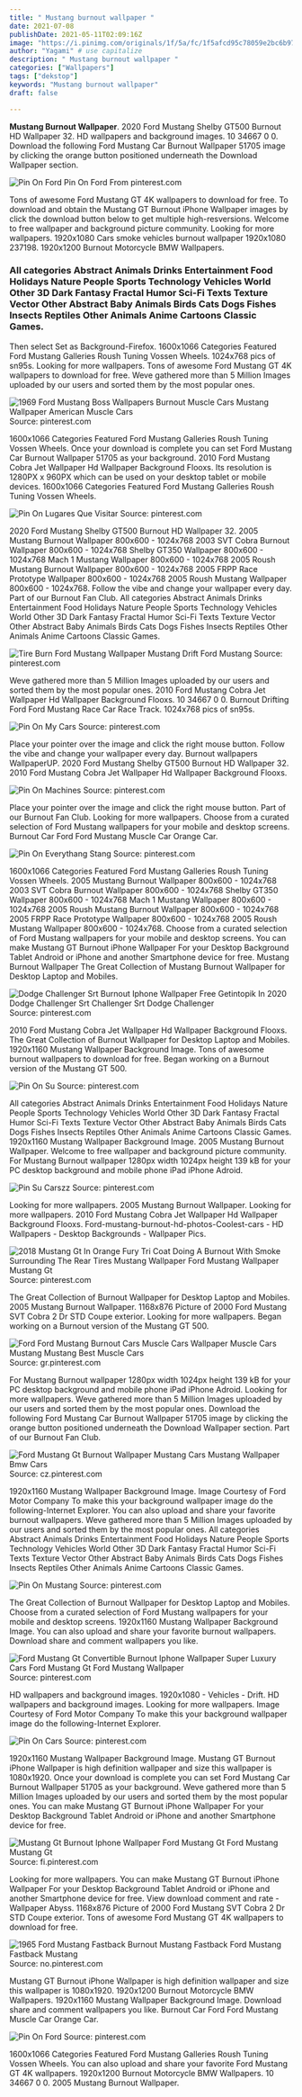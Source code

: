 ```yaml
---
title: " Mustang burnout wallpaper "
date: 2021-07-08
publishDate: 2021-05-11T02:09:16Z
image: "https://i.pinimg.com/originals/1f/5a/fc/1f5afcd95c78059e2bc6b970a18c6108.jpg"
author: "Yagami" # use capitalize
description: " Mustang burnout wallpaper "
categories: ["Wallpapers"]
tags: ["dekstop"]
keywords: "Mustang burnout wallpaper"
draft: false

---
```



**Mustang Burnout Wallpaper**. 2020 Ford Mustang Shelby GT500 Burnout HD Wallpaper 32. HD wallpapers and background images. 10 34667 0 0. Download the following Ford Mustang Car Burnout Wallpaper 51705 image by clicking the orange button positioned underneath the Download Wallpaper section.

![Pin On Ford](https://i.pinimg.com/originals/1f/5a/fc/1f5afcd95c78059e2bc6b970a18c6108.jpg "Pin On Ford")
Pin On Ford From pinterest.com


Tons of awesome Ford Mustang GT 4K wallpapers to download for free. To download and obtain the Mustang GT Burnout iPhone Wallpaper images by click the download button below to get multiple high-resversions. Welcome to free wallpaper and background picture community. Looking for more wallpapers. 1920x1080 Cars smoke vehicles burnout wallpaper 1920x1080 237198. 1920x1200 Burnout Motorcycle BMW Wallpapers.

### All categories Abstract Animals Drinks Entertainment Food Holidays Nature People Sports Technology Vehicles World Other 3D Dark Fantasy Fractal Humor Sci-Fi Texts Texture Vector Other Abstract Baby Animals Birds Cats Dogs Fishes Insects Reptiles Other Animals Anime Cartoons Classic Games.

Then select Set as Background-Firefox. 1600x1066 Categories Featured Ford Mustang Galleries Roush Tuning Vossen Wheels. 1024x768 pics of sn95s. Looking for more wallpapers. Tons of awesome Ford Mustang GT 4K wallpapers to download for free. Weve gathered more than 5 Million Images uploaded by our users and sorted them by the most popular ones.


![1969 Ford Mustang Boss Wallpapers Burnout Muscle Cars Mustang Wallpaper American Muscle Cars](https://i.pinimg.com/736x/d7/84/29/d78429fb34ff8c17c843f8263b94c0a6.jpg "1969 Ford Mustang Boss Wallpapers Burnout Muscle Cars Mustang Wallpaper American Muscle Cars")
Source: pinterest.com

1600x1066 Categories Featured Ford Mustang Galleries Roush Tuning Vossen Wheels. Once your download is complete you can set Ford Mustang Car Burnout Wallpaper 51705 as your background. 2010 Ford Mustang Cobra Jet Wallpaper Hd Wallpaper Background Flooxs. Its resolution is 1280PX x 960PX which can be used on your desktop tablet or mobile devices. 1600x1066 Categories Featured Ford Mustang Galleries Roush Tuning Vossen Wheels.

![Pin On Lugares Que Visitar](https://i.pinimg.com/736x/3d/f4/b7/3df4b76ded479e61cb6e0ef81ca4fa95.jpg "Pin On Lugares Que Visitar")
Source: pinterest.com

2020 Ford Mustang Shelby GT500 Burnout HD Wallpaper 32. 2005 Mustang Burnout Wallpaper 800x600 - 1024x768 2003 SVT Cobra Burnout Wallpaper 800x600 - 1024x768 Shelby GT350 Wallpaper 800x600 - 1024x768 Mach 1 Mustang Wallpaper 800x600 - 1024x768 2005 Roush Mustang Burnout Wallpaper 800x600 - 1024x768 2005 FRPP Race Prototype Wallpaper 800x600 - 1024x768 2005 Roush Mustang Wallpaper 800x600 - 1024x768. Follow the vibe and change your wallpaper every day. Part of our Burnout Fan Club. All categories Abstract Animals Drinks Entertainment Food Holidays Nature People Sports Technology Vehicles World Other 3D Dark Fantasy Fractal Humor Sci-Fi Texts Texture Vector Other Abstract Baby Animals Birds Cats Dogs Fishes Insects Reptiles Other Animals Anime Cartoons Classic Games.

![Tire Burn Ford Mustang Wallpaper Mustang Drift Ford Mustang](https://i.pinimg.com/originals/12/a6/4c/12a64c104871295f4fa46e01277a289e.jpg "Tire Burn Ford Mustang Wallpaper Mustang Drift Ford Mustang")
Source: pinterest.com

Weve gathered more than 5 Million Images uploaded by our users and sorted them by the most popular ones. 2010 Ford Mustang Cobra Jet Wallpaper Hd Wallpaper Background Flooxs. 10 34667 0 0. Burnout Drifting Ford Ford Mustang Race Car Race Track. 1024x768 pics of sn95s.

![Pin On My Cars](https://i.pinimg.com/originals/6b/41/dc/6b41dc28ea275cd7676da36df1e8ae09.jpg "Pin On My Cars")
Source: pinterest.com

Place your pointer over the image and click the right mouse button. Follow the vibe and change your wallpaper every day. Burnout wallpapers WallpaperUP. 2020 Ford Mustang Shelby GT500 Burnout HD Wallpaper 32. 2010 Ford Mustang Cobra Jet Wallpaper Hd Wallpaper Background Flooxs.

![Pin On Machines](https://i.pinimg.com/originals/25/e4/f3/25e4f3f5a628eb8f155229a5a09104e8.png "Pin On Machines")
Source: pinterest.com

Place your pointer over the image and click the right mouse button. Part of our Burnout Fan Club. Looking for more wallpapers. Choose from a curated selection of Ford Mustang wallpapers for your mobile and desktop screens. Burnout Car Ford Ford Mustang Muscle Car Orange Car.

![Pin On Everythang Stang](https://i.pinimg.com/originals/df/80/cb/df80cb2a61bbdff413a36b7673ba01bd.jpg "Pin On Everythang Stang")
Source: pinterest.com

1600x1066 Categories Featured Ford Mustang Galleries Roush Tuning Vossen Wheels. 2005 Mustang Burnout Wallpaper 800x600 - 1024x768 2003 SVT Cobra Burnout Wallpaper 800x600 - 1024x768 Shelby GT350 Wallpaper 800x600 - 1024x768 Mach 1 Mustang Wallpaper 800x600 - 1024x768 2005 Roush Mustang Burnout Wallpaper 800x600 - 1024x768 2005 FRPP Race Prototype Wallpaper 800x600 - 1024x768 2005 Roush Mustang Wallpaper 800x600 - 1024x768. Choose from a curated selection of Ford Mustang wallpapers for your mobile and desktop screens. You can make Mustang GT Burnout iPhone Wallpaper For your Desktop Background Tablet Android or iPhone and another Smartphone device for free. Mustang Burnout Wallpaper The Great Collection of Mustang Burnout Wallpaper for Desktop Laptop and Mobiles.

![Dodge Challenger Srt Burnout Iphone Wallpaper Free Getintopik In 2020 Dodge Challenger Srt Challenger Srt Dodge Challenger](https://i.pinimg.com/originals/5c/3f/fd/5c3ffda135494dcde2782b69390ff75f.png "Dodge Challenger Srt Burnout Iphone Wallpaper Free Getintopik In 2020 Dodge Challenger Srt Challenger Srt Dodge Challenger")
Source: pinterest.com

2010 Ford Mustang Cobra Jet Wallpaper Hd Wallpaper Background Flooxs. The Great Collection of Burnout Wallpaper for Desktop Laptop and Mobiles. 1920x1160 Mustang Wallpaper Background Image. Tons of awesome burnout wallpapers to download for free. Began working on a Burnout version of the Mustang GT 500.

![Pin On Su](https://i.pinimg.com/originals/03/28/d3/0328d33d9da6e9405f50f057d3bad2da.jpg "Pin On Su")
Source: pinterest.com

All categories Abstract Animals Drinks Entertainment Food Holidays Nature People Sports Technology Vehicles World Other 3D Dark Fantasy Fractal Humor Sci-Fi Texts Texture Vector Other Abstract Baby Animals Birds Cats Dogs Fishes Insects Reptiles Other Animals Anime Cartoons Classic Games. 1920x1160 Mustang Wallpaper Background Image. 2005 Mustang Burnout Wallpaper. Welcome to free wallpaper and background picture community. For Mustang Burnout wallpaper 1280px width 1024px height 139 kB for your PC desktop background and mobile phone iPad iPhone Adroid.

![Pin Su Carszz](https://i.pinimg.com/originals/c5/e3/34/c5e334190a2943b42e3ebda093e9d28b.jpg "Pin Su Carszz")
Source: pinterest.com

Looking for more wallpapers. 2005 Mustang Burnout Wallpaper. Looking for more wallpapers. 2010 Ford Mustang Cobra Jet Wallpaper Hd Wallpaper Background Flooxs. Ford-mustang-burnout-hd-photos-Coolest-cars - HD Wallpapers - Desktop Backgrounds - Wallpaper Pics.

![2018 Mustang Gt In Orange Fury Tri Coat Doing A Burnout With Smoke Surrounding The Rear Tires Mustang Wallpaper Ford Mustang Wallpaper Mustang Gt](https://i.pinimg.com/originals/99/66/af/9966afc9ec2900d333ead43d3b36b7c9.jpg "2018 Mustang Gt In Orange Fury Tri Coat Doing A Burnout With Smoke Surrounding The Rear Tires Mustang Wallpaper Ford Mustang Wallpaper Mustang Gt")
Source: pinterest.com

The Great Collection of Burnout Wallpaper for Desktop Laptop and Mobiles. 2005 Mustang Burnout Wallpaper. 1168x876 Picture of 2000 Ford Mustang SVT Cobra 2 Dr STD Coupe exterior. Looking for more wallpapers. Began working on a Burnout version of the Mustang GT 500.

![Ford Ford Mustang Burnout Cars Muscle Cars Wallpaper Muscle Cars Mustang Mustang Best Muscle Cars](https://i.pinimg.com/originals/38/1e/e9/381ee9f6194697c58a46f6068ce76425.jpg "Ford Ford Mustang Burnout Cars Muscle Cars Wallpaper Muscle Cars Mustang Mustang Best Muscle Cars")
Source: gr.pinterest.com

For Mustang Burnout wallpaper 1280px width 1024px height 139 kB for your PC desktop background and mobile phone iPad iPhone Adroid. Looking for more wallpapers. Weve gathered more than 5 Million Images uploaded by our users and sorted them by the most popular ones. Download the following Ford Mustang Car Burnout Wallpaper 51705 image by clicking the orange button positioned underneath the Download Wallpaper section. Part of our Burnout Fan Club.

![Ford Mustang Gt Burnout Wallpaper Mustang Cars Mustang Wallpaper Bmw Cars](https://i.pinimg.com/564x/86/4c/2f/864c2f8043d1b7ce75c5740d6e94dc51.jpg "Ford Mustang Gt Burnout Wallpaper Mustang Cars Mustang Wallpaper Bmw Cars")
Source: cz.pinterest.com

1920x1160 Mustang Wallpaper Background Image. Image Courtesy of Ford Motor Company To make this your background wallpaper image do the following-Internet Explorer. You can also upload and share your favorite burnout wallpapers. Weve gathered more than 5 Million Images uploaded by our users and sorted them by the most popular ones. All categories Abstract Animals Drinks Entertainment Food Holidays Nature People Sports Technology Vehicles World Other 3D Dark Fantasy Fractal Humor Sci-Fi Texts Texture Vector Other Abstract Baby Animals Birds Cats Dogs Fishes Insects Reptiles Other Animals Anime Cartoons Classic Games.

![Pin On Mustang](https://i.pinimg.com/originals/24/8c/9b/248c9bb53d674aaeb7317e8626a4423d.jpg "Pin On Mustang")
Source: pinterest.com

The Great Collection of Burnout Wallpaper for Desktop Laptop and Mobiles. Choose from a curated selection of Ford Mustang wallpapers for your mobile and desktop screens. 1920x1160 Mustang Wallpaper Background Image. You can also upload and share your favorite burnout wallpapers. Download share and comment wallpapers you like.

![Ford Mustang Gt Convertible Burnout Iphone Wallpaper Super Luxury Cars Ford Mustang Gt Ford Mustang Wallpaper](https://i.pinimg.com/474x/fd/b9/27/fdb927e4014289b055102e8c824c891a.jpg "Ford Mustang Gt Convertible Burnout Iphone Wallpaper Super Luxury Cars Ford Mustang Gt Ford Mustang Wallpaper")
Source: pinterest.com

HD wallpapers and background images. 1920x1080 - Vehicles - Drift. HD wallpapers and background images. Looking for more wallpapers. Image Courtesy of Ford Motor Company To make this your background wallpaper image do the following-Internet Explorer.

![Pin On Cars](https://i.pinimg.com/736x/b4/31/34/b43134f7b68b2030931e07c0c63f85a0.jpg "Pin On Cars")
Source: pinterest.com

1920x1160 Mustang Wallpaper Background Image. Mustang GT Burnout iPhone Wallpaper is high definition wallpaper and size this wallpaper is 1080x1920. Once your download is complete you can set Ford Mustang Car Burnout Wallpaper 51705 as your background. Weve gathered more than 5 Million Images uploaded by our users and sorted them by the most popular ones. You can make Mustang GT Burnout iPhone Wallpaper For your Desktop Background Tablet Android or iPhone and another Smartphone device for free.

![Mustang Gt Burnout Iphone Wallpaper Ford Mustang Gt Ford Mustang Mustang Gt](https://i.pinimg.com/originals/bb/48/ca/bb48ca2ab4256b2b8f817254e68c1201.jpg "Mustang Gt Burnout Iphone Wallpaper Ford Mustang Gt Ford Mustang Mustang Gt")
Source: fi.pinterest.com

Looking for more wallpapers. You can make Mustang GT Burnout iPhone Wallpaper For your Desktop Background Tablet Android or iPhone and another Smartphone device for free. View download comment and rate - Wallpaper Abyss. 1168x876 Picture of 2000 Ford Mustang SVT Cobra 2 Dr STD Coupe exterior. Tons of awesome Ford Mustang GT 4K wallpapers to download for free.

![1965 Ford Mustang Fastback Burnout Mustang Fastback Ford Mustang Fastback Mustang](https://i.pinimg.com/originals/ea/af/20/eaaf20be98d0c7017689d630e9b93cc1.jpg "1965 Ford Mustang Fastback Burnout Mustang Fastback Ford Mustang Fastback Mustang")
Source: no.pinterest.com

Mustang GT Burnout iPhone Wallpaper is high definition wallpaper and size this wallpaper is 1080x1920. 1920x1200 Burnout Motorcycle BMW Wallpapers. 1920x1160 Mustang Wallpaper Background Image. Download share and comment wallpapers you like. Burnout Car Ford Ford Mustang Muscle Car Orange Car.

![Pin On Ford](https://i.pinimg.com/originals/1f/5a/fc/1f5afcd95c78059e2bc6b970a18c6108.jpg "Pin On Ford")
Source: pinterest.com

1600x1066 Categories Featured Ford Mustang Galleries Roush Tuning Vossen Wheels. You can also upload and share your favorite Ford Mustang GT 4K wallpapers. 1920x1200 Burnout Motorcycle BMW Wallpapers. 10 34667 0 0. 2005 Mustang Burnout Wallpaper.

